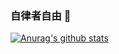 ### 自律者自由 👋

[![Anurag's github stats](https://github-readme-stats.vercel.app/api?username=yungyu16&show_icons=true&theme=dracula&count_private=true)](https://github.com/anuraghazra/github-readme-stats)

<!--
**yungyu16/yungyu16** is a ✨ _special_ ✨ repository because its `README.md` (this file) appears on your GitHub profile.

Here are some ideas to get you started:

- 🔭 I’m currently working on ...
- 🌱 I’m currently learning ...
- 👯 I’m looking to collaborate on ...
- 🤔 I’m looking for help with ...
- 💬 Ask me about ...
- 📫 How to reach me: ...
- 😄 Pronouns: ...
- ⚡ Fun fact: ...
-->

